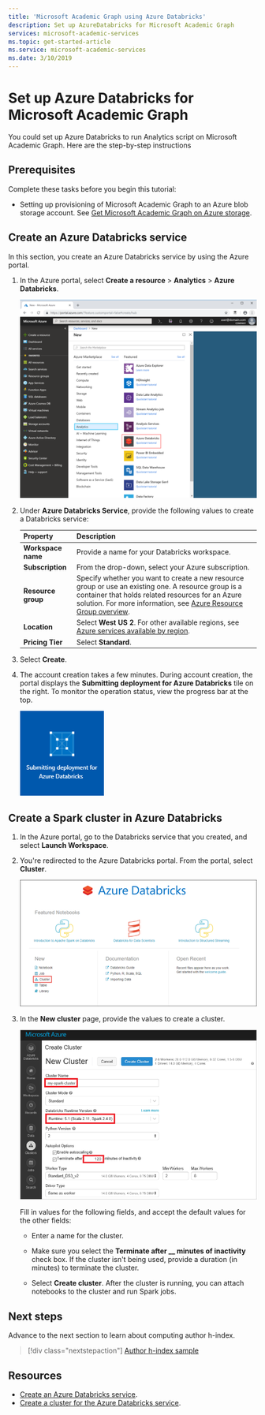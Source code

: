 ```yaml
---
title: 'Microsoft Academic Graph using Azure Databricks'
description: Set up AzureDatabricks for Microsoft Academic Graph
services: microsoft-academic-services
ms.topic: get-started-article
ms.service: microsoft-academic-services
ms.date: 3/10/2019
---
```

# Set up  Azure Databricks for Microsoft Academic Graph

You could set up Azure Databricks to run Analytics script on Microsoft Academic Graph. Here are the step-by-step instructions

## Prerequisites

Complete these tasks before you begin this tutorial:

* Setting up provisioning of Microsoft Academic Graph to an Azure blob storage account. See [Get Microsoft Academic Graph on Azure storage](./get-started-setup-provisioning.md).

## Create an Azure Databricks service

In this section, you create an Azure Databricks service by using the Azure portal.

1. In the Azure portal, select **Create a resource** > **Analytics** > **Azure Databricks**.

    ![Databricks on Azure portal](media/databricks/azure-databricks-on-portal.png "Databricks on Azure portal")

1. Under **Azure Databricks Service**, provide the following values to create a Databricks service:

    |Property  |Description  |
    |---------|---------|
    |**Workspace name**     | Provide a name for your Databricks workspace.        |
    |**Subscription**     | From the drop-down, select your Azure subscription.        |
    |**Resource group**     | Specify whether you want to create a new resource group or use an existing one. A resource group is a container that holds related resources for an Azure solution. For more information, see [Azure Resource Group overview](http://docs.microsoft.com/azure/azure-resource-manager/resource-group-overview). |
    |**Location**     | Select **West US 2**.  For other available regions, see [Azure services available by region](https://azure.microsoft.com/regions/services/).      |
    |**Pricing Tier**     |  Select **Standard**.     |

1. Select **Create**.

1. The account creation takes a few minutes. During account creation, the portal displays the **Submitting deployment for Azure Databricks** tile on the right. To monitor the operation status, view the progress bar at the top.

    ![Databricks deployment tile](media/databricks/databricks-deployment-tile.png "Databricks deployment tile")

## Create a Spark cluster in Azure Databricks

1. In the Azure portal, go to the Databricks service that you created, and select **Launch Workspace**.

1. You're redirected to the Azure Databricks portal. From the portal, select **Cluster**.

    ![Databricks on Azure](media/databricks/databricks-on-azure.png "Databricks on Azure")

1. In the **New cluster** page, provide the values to create a cluster.

    ![Create Databricks Spark cluster on Azure](media/databricks/create-databricks-spark-cluster.png "Create Databricks Spark cluster on Azure")

   Fill in values for the following fields, and accept the default values for the other fields:

    * Enter a name for the cluster.

    * Make sure you select the **Terminate after \_\_ minutes of inactivity** check box. If the cluster isn't being used, provide a duration (in minutes) to terminate the cluster.

    * Select **Create cluster**. After the cluster is running, you can attach notebooks to the cluster and run Spark jobs.

## Next steps

Advance to the next section to learn about computing author h-index.

> [!div class="nextstepaction"]
>[Author h-index sample](samples-azure-databricks-hindex.md)

## Resources

* [Create an Azure Databricks service](https://azure.microsoft.com/en-us/services/databricks/).
* [Create a cluster for the Azure Databricks service](https://docs.azuredatabricks.net/user-guide/clusters/create.html).
